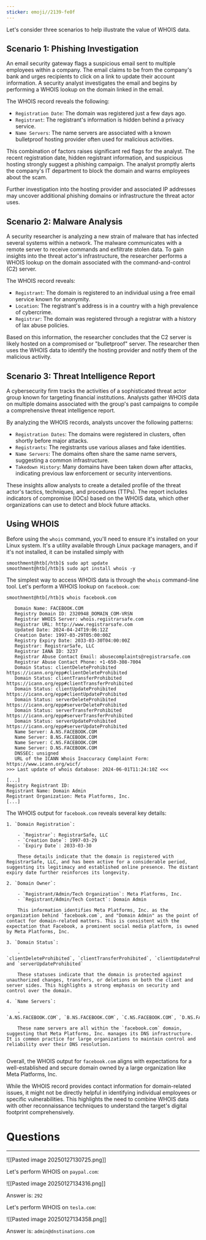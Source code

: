 ```yaml
---
sticker: emoji//2139-fe0f
---
```

Let's consider three scenarios to help illustrate the value of WHOIS data.

## Scenario 1: Phishing Investigation

An email security gateway flags a suspicious email sent to multiple employees within a company. The email claims to be from the company's bank and urges recipients to click on a link to update their account information. A security analyst investigates the email and begins by performing a WHOIS lookup on the domain linked in the email.

The WHOIS record reveals the following:

- `Registration Date`: The domain was registered just a few days ago.
- `Registrant`: The registrant's information is hidden behind a privacy service.
- `Name Servers`: The name servers are associated with a known bulletproof hosting provider often used for malicious activities.

This combination of factors raises significant red flags for the analyst. The recent registration date, hidden registrant information, and suspicious hosting strongly suggest a phishing campaign. The analyst promptly alerts the company's IT department to block the domain and warns employees about the scam.

Further investigation into the hosting provider and associated IP addresses may uncover additional phishing domains or infrastructure the threat actor uses.

## Scenario 2: Malware Analysis

A security researcher is analyzing a new strain of malware that has infected several systems within a network. The malware communicates with a remote server to receive commands and exfiltrate stolen data. To gain insights into the threat actor's infrastructure, the researcher performs a WHOIS lookup on the domain associated with the command-and-control (C2) server.

The WHOIS record reveals:

- `Registrant`: The domain is registered to an individual using a free email service known for anonymity.
- `Location`: The registrant's address is in a country with a high prevalence of cybercrime.
- `Registrar`: The domain was registered through a registrar with a history of lax abuse policies.

Based on this information, the researcher concludes that the C2 server is likely hosted on a compromised or "bulletproof" server. The researcher then uses the WHOIS data to identify the hosting provider and notify them of the malicious activity.

## Scenario 3: Threat Intelligence Report

A cybersecurity firm tracks the activities of a sophisticated threat actor group known for targeting financial institutions. Analysts gather WHOIS data on multiple domains associated with the group's past campaigns to compile a comprehensive threat intelligence report.

By analyzing the WHOIS records, analysts uncover the following patterns:

- `Registration Dates`: The domains were registered in clusters, often shortly before major attacks.
- `Registrants`: The registrants use various aliases and fake identities.
- `Name Servers`: The domains often share the same name servers, suggesting a common infrastructure.
- `Takedown History`: Many domains have been taken down after attacks, indicating previous law enforcement or security interventions.

These insights allow analysts to create a detailed profile of the threat actor's tactics, techniques, and procedures (TTPs). The report includes indicators of compromise (IOCs) based on the WHOIS data, which other organizations can use to detect and block future attacks.

## Using WHOIS

Before using the `whois` command, you'll need to ensure it's installed on your Linux system. It's a utility available through Linux package managers, and if it's not installed, it can be installed simply with



```shell-session
smoothment@htb[/htb]$ sudo apt update
smoothment@htb[/htb]$ sudo apt install whois -y
```

The simplest way to access WHOIS data is through the `whois` command-line tool. Let's perform a WHOIS lookup on `facebook.com`:


```shell-session
smoothment@htb[/htb]$ whois facebook.com

   Domain Name: FACEBOOK.COM
   Registry Domain ID: 2320948_DOMAIN_COM-VRSN
   Registrar WHOIS Server: whois.registrarsafe.com
   Registrar URL: http://www.registrarsafe.com
   Updated Date: 2024-04-24T19:06:12Z
   Creation Date: 1997-03-29T05:00:00Z
   Registry Expiry Date: 2033-03-30T04:00:00Z
   Registrar: RegistrarSafe, LLC
   Registrar IANA ID: 3237
   Registrar Abuse Contact Email: abusecomplaints@registrarsafe.com
   Registrar Abuse Contact Phone: +1-650-308-7004
   Domain Status: clientDeleteProhibited https://icann.org/epp#clientDeleteProhibited
   Domain Status: clientTransferProhibited https://icann.org/epp#clientTransferProhibited
   Domain Status: clientUpdateProhibited https://icann.org/epp#clientUpdateProhibited
   Domain Status: serverDeleteProhibited https://icann.org/epp#serverDeleteProhibited
   Domain Status: serverTransferProhibited https://icann.org/epp#serverTransferProhibited
   Domain Status: serverUpdateProhibited https://icann.org/epp#serverUpdateProhibited
   Name Server: A.NS.FACEBOOK.COM
   Name Server: B.NS.FACEBOOK.COM
   Name Server: C.NS.FACEBOOK.COM
   Name Server: D.NS.FACEBOOK.COM
   DNSSEC: unsigned
   URL of the ICANN Whois Inaccuracy Complaint Form: https://www.icann.org/wicf/
>>> Last update of whois database: 2024-06-01T11:24:10Z <<<

[...]
Registry Registrant ID:
Registrant Name: Domain Admin
Registrant Organization: Meta Platforms, Inc.
[...]
```

The WHOIS output for `facebook.com` reveals several key details:

```ad-important
1. `Domain Registration`:
    
    - `Registrar`: RegistrarSafe, LLC
    - `Creation Date`: 1997-03-29
    - `Expiry Date`: 2033-03-30
    
    These details indicate that the domain is registered with RegistrarSafe, LLC, and has been active for a considerable period, suggesting its legitimacy and established online presence. The distant expiry date further reinforces its longevity.
    
2. `Domain Owner`:
    
    - `Registrant/Admin/Tech Organization`: Meta Platforms, Inc.
    - `Registrant/Admin/Tech Contact`: Domain Admin
    
    This information identifies Meta Platforms, Inc. as the organization behind `facebook.com`, and "Domain Admin" as the point of contact for domain-related matters. This is consistent with the expectation that Facebook, a prominent social media platform, is owned by Meta Platforms, Inc.
    
3. `Domain Status`:
    
    - `clientDeleteProhibited`, `clientTransferProhibited`, `clientUpdateProhibited`, `serverDeleteProhibited`, `serverTransferProhibited`, and `serverUpdateProhibited`
    
    These statuses indicate that the domain is protected against unauthorized changes, transfers, or deletions on both the client and server sides. This highlights a strong emphasis on security and control over the domain.
    
4. `Name Servers`:
    
    - `A.NS.FACEBOOK.COM`, `B.NS.FACEBOOK.COM`, `C.NS.FACEBOOK.COM`, `D.NS.FACEBOOK.COM`
    
    These name servers are all within the `facebook.com` domain, suggesting that Meta Platforms, Inc. manages its DNS infrastructure. It is common practice for large organizations to maintain control and reliability over their DNS resolution.
    
```

Overall, the WHOIS output for `facebook.com` aligns with expectations for a well-established and secure domain owned by a large organization like Meta Platforms, Inc.

While the WHOIS record provides contact information for domain-related issues, it might not be directly helpful in identifying individual employees or specific vulnerabilities. This highlights the need to combine WHOIS data with other reconnaissance techniques to understand the target's digital footprint comprehensively.

# Questions
----

![[Pasted image 20250127130725.png]]

Let's perform WHOIS on `paypal.com`:

![[Pasted image 20250127134316.png]]

Answer is: `292`

Let's perform WHOIS on `tesla.com`:

![[Pasted image 20250127134358.png]]

Answer is: `admin@dnstinations.com`

